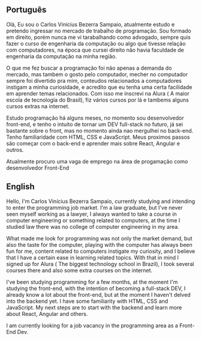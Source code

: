 ## Português

Olá, Eu sou o Carlos Vinícius Bezerra Sampaio, atualmente estudo e pretendo ingressar no mercado de trabalho de programação. Sou formado em direito, porém nunca me vi
tarabalhando como advogado, sempre quis fazer o curso de engenharia da computação ou algo que tivesse relação com computadores, na época que cursei direito não havia 
faculdade de engenharia da computação na minha região.

O que me fez buscar a programação foi não apenas a demanda do mercado, mas tambem o gosto pelo computador, mecher no computador sempre foi divertido pra mim, conteudos 
relacionados a computadores instigam a minha curiosidade, e acredito que eu tenha uma certa facilidade em aprender temas relacionados. Com isso me inscrevi na Alura (
A maior escola de tecnologia do Brasil), fiz vários cursos por lá e tambems alguns cursos extras na internet. 

Estudo programação há alguns meses, no momento sou desenvolvedor front-end, e tenho o intuito de tornar um DEV full-stack no futuro, já sei bastante sobre o front, mas no momento 
ainda nao mergulhei no back-end. Tenho familiaridade com HTML, CSS e JavaScript. Meus proximos passos são começar com o back-end e aprender mais sobre React,
Angular e outros.

Atualmente procuro uma vaga de emprego na área de progamação como desenvolvedor Front-End

## English
Hello, I'm Carlos Vinícius Bezerra Sampaio, currently studying and intending to enter the programming job market. I'm a law graduate, but I've never seen myself
working as a lawyer, I always wanted to take a course in computer engineering or something related to computers, at the time I studied law there was no
college of computer engineering in my area.

What made me look for programming was not only the market demand, but also the taste for the computer, playing with the computer has always been fun for me, content
related to computers instigate my curiosity, and I believe that I have a certain ease in learning related topics. With that in mind I signed up for Alura (
The biggest technology school in Brazil), I took several courses there and also some extra courses on the internet.

I've been studying programming for a few months, at the moment I'm studying the front-end, with the intention of becoming a full-stack DEV, I already know a lot about the front-end, but at the moment
I haven't delved into the backend yet. I have some familiarity with HTML, CSS and JavaScript. My next steps are to start with the backend and learn more about React,
Angular and others.

I am currently looking for a job vacancy in the programming area as a Front-End Dev.


<!---
Carl-Vini/Carl-Vini is a ✨ special ✨ repository because its `README.md` (this file) appears on your GitHub profile.
You can click the Preview link to take a look at your changes.
--->
